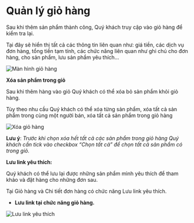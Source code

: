 # Quản lý giỏ hàng

Sau khi thêm sản phẩm thành công, Quý khách truy cập vào giỏ hàng để kiểm tra lại.

Tại đây sẽ hiển thị tất cả các thông tin liên quan như: giá tiền, các dịch vụ đơn hàng, tổng tiền tạm tính, các chức năng liên quan như ghi chú cho đơn hàng, cho sản phẩm, lưu sản phẩm yêu thích...

![M&#xE0;n h&#xEC;nh gi&#x1ECF; h&#xE0;ng](https://user-images.githubusercontent.com/73226975/99622958-b744da00-2a5d-11eb-876d-d5714edc12c0.png)

**Xóa sản phẩm trong giỏ**

Sau khi thêm hàng vào giỏ Quý khách có thể xóa bỏ sản phẩm khỏi giỏ hàng.

Tùy theo nhu cầu Quý khách có thể xóa từng sản phẩm, xóa tất cả sản phẩm trong cùng một người bán, xóa tất cả sản phẩm trong giỏ hàng

![X&#xF3;a gi&#x1ECF; h&#xE0;ng](https://user-images.githubusercontent.com/73226975/99623855-954c5700-2a5f-11eb-8d0c-c30cce13dfed.png)

**Lưu ý**: _Trước khi chọn xóa hết tất cả các sản phẩm trong giỏ hàng Quý khách cần tick vào checkbox “Chọn tất cả” để chọn tất cả sản phẩm có trong giỏ._

**Lưu link yêu thích:**

Quý khách có thể lưu lại được những sản phẩm mình yêu thích để tham khảo và đặt hàng cho những đơn sau.

Tại Giỏ hàng và Chi tiết đơn hàng có chức năng Lưu link yêu thích.

* **Lưu link tại chức năng giỏ hàng.**

![L&#x1B0;u link y&#xEA;u th&#xED;ch](https://user-images.githubusercontent.com/73226975/99624126-36d3a880-2a60-11eb-8bb0-0ee079101b9a.png)


